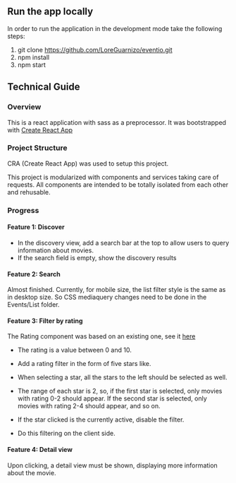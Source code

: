 ## Run the app locally

In order to run the application in the development mode take the following steps:

1. git clone https://github.com/LoreGuarnizo/eventio.git
2. npm install
3. npm start

## Technical Guide

### Overview

This is a react application with sass as a preprocessor.  It was bootstrapped with [Create React App](https://github.com/facebook/create-react-app)

### Project Structure

CRA (Create React App) was used to setup this project. 

This project is modularized with components and services taking care of requests. All components are intended to be totally isolated from each other and rehusable.

### Progress

#### Feature 1:  Discover

* In the discovery view, add a search bar at the top to allow users to query
information about movies.
* If the search field is empty, show the discovery results

#### Feature 2:  Search 

Almost finished. 
Currently, for mobile size, the list filter style is the same as in desktop size.  So CSS mediaquery changes need to be done in the Events/List folder.

#### Feature 3:  Filter by rating

The Rating component was based on an existing one, see it [here](https://codepen.io/benjaminreid/pen/vNVwPW)

* The rating is a value between 0 and 10.
* Add a rating filter in the form of five stars like.
* When selecting a star, all the stars to the left should be selected as well.

* The range of each star is 2, so, if the first star is selected, only movies
with rating 0-2 should appear. If the second star is selected, only movies
with rating 2-4 should appear, and so on.
* If the star clicked is the currently active, disable the filter.
* Do this filtering on the client side.

#### Feature 4:  Detail view
Upon clicking, a detail view must be shown, displaying more information about the movie.

